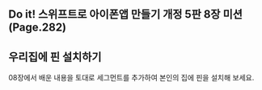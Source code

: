 ## Do it! 스위프트로 아이폰앱 만들기 개정 5판 8장 미션 (Page.282)
## 우리집에 핀 설치하기
08장에서 배운 내용을 토대로 세그먼트를 추가하여 본인의 집에 핀을 설치해 보세요.